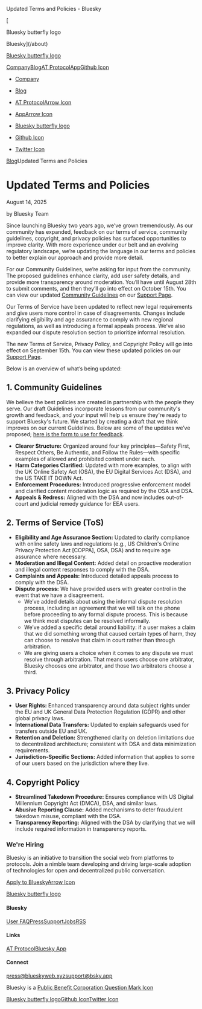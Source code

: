 Updated Terms and Policies - Bluesky

[

Bluesky butterfly logo

Bluesky](/about)

[Bluesky butterfly logo](/about)

[Company](/about/faq)[Blog](/about/blog)[AT Protocol](https://atproto.com/)[App](https://bsky.app)[Github Icon](https://github.com/bluesky-social)

*   [Company](/about/faq)
*   [Blog](/about/blog)
*   [AT ProtocolArrow Icon](https://atproto.com/)
*   [AppArrow Icon](https://bsky.app)

*   [Bluesky butterfly logo](https://bsky.app/profile/bsky.app)
*   [Github Icon](https://github.com/bluesky-social)
*   [Twitter Icon](https://twitter.com/bluesky)

[Blog](/about/blog)Updated Terms and Policies

# Updated Terms and Policies

August 14, 2025

by Bluesky Team

Since launching Bluesky two years ago, we’ve grown tremendously. As our community has expanded, feedback on our terms of service, community guidelines, copyright, and privacy policies has surfaced opportunities to improve clarity. With more experience under our belt and an evolving regulatory landscape, we’re updating the language in our terms and policies to better explain our approach and provide more detail.

For our Community Guidelines, we’re asking for input from the community. The proposed guidelines enhance clarity, add user safety details, and provide more transparency around moderation. You’ll have until August 28th to submit comments, and then they’ll go into effect on October 15th. You can view our updated [Community Guidelines](/about/support/community-guidelines) on our [Support Page](/about/support).

Our Terms of Service have been updated to reflect new legal requirements and give users more control in case of disagreements. Changes include clarifying eligibility and age assurance to comply with new regional regulations, as well as introducing a formal appeals process. We’ve also expanded our dispute resolution section to prioritize informal resolution.

The new Terms of Service, Privacy Policy, and Copyright Policy will go into effect on September 15th. You can view these updated policies on our [Support Page](/about/support).

Below is an overview of what’s being updated:

## 1\. Community Guidelines

We believe the best policies are created in partnership with the people they serve. Our draft Guidelines incorporate lessons from our community's growth and feedback, and your input will help us ensure they're ready to support Bluesky's future. We started by creating a draft that we think improves on our current Guidelines. Below are some of the updates we’ve proposed; [here is the form to use for feedback](https://forms.gle/mfgZGnhDMaKeq61p7).

*   **Clearer Structure:** Organized around four key principles—Safety First, Respect Others, Be Authentic, and Follow the Rules—with specific examples of allowed and prohibited content under each.
*   **Harm Categories Clarified:** Updated with more examples, to align with the UK Online Safety Act (OSA), the EU Digital Services Act (DSA), and the US TAKE IT DOWN Act.
*   **Enforcement Procedures:** Introduced progressive enforcement model and clarified content moderation logic as required by the OSA and DSA.
*   **Appeals & Redress:** Aligned with the DSA and now includes out-of-court and judicial remedy guidance for EEA users.

## 2\. Terms of Service (ToS)

*   **Eligibility and Age Assurance Section:** Updated to clarify compliance with online safety laws and regulations (e.g., US Children's Online Privacy Protection Act \[COPPA\], OSA, DSA) and to require age assurance where necessary.
*   **Moderation and Illegal Content:** Added detail on proactive moderation and illegal content responses to comply with the DSA.
*   **Complaints and Appeals:** Introduced detailed appeals process to comply with the DSA.
*   **Dispute process:** We have provided users with greater control in the event that we have a disagreement.
    *   We’ve added details about using the informal dispute resolution process, including an agreement that we will talk on the phone before proceeding to any formal dispute process. This is because we think most disputes can be resolved informally.
    *   We’ve added a specific detail around liability: if a user makes a claim that we did something wrong that caused certain types of harm, they can choose to resolve that claim in court rather than through arbitration.
    *   We are giving users a choice when it comes to any dispute we must resolve through arbitration. That means users choose one arbitrator, Bluesky chooses one arbitrator, and those two arbitrators choose a third.

## 3\. Privacy Policy

*   **User Rights:** Enhanced transparency around data subject rights under the EU and UK General Data Protection Regulation (GDPR) and other global privacy laws.
*   **International Data Transfers:** Updated to explain safeguards used for transfers outside EU and UK.
*   **Retention and Deletion:** Strengthened clarity on deletion limitations due to decentralized architecture; consistent with DSA and data minimization requirements.
*   **Jurisdiction-Specific Sections:** Added information that applies to some of our users based on the jurisdiction where they live.

## 4\. Copyright Policy

*   **Streamlined Takedown Procedure:** Ensures compliance with US Digital Millennium Copyright Act (DMCA), DSA, and similar laws.
*   **Abusive Reporting Clause:** Added mechanisms to deter fraudulent takedown misuse, compliant with the DSA.
*   **Transparency Reporting:** Aligned with the DSA by clarifying that we will include required information in transparency reports.

### We're Hiring

Bluesky is an initiative to transition the social web from platforms to protocols. Join a nimble team developing and driving large-scale adoption of technologies for open and decentralized public conversation.

[Apply to BlueskyArrow Icon](/about/join)

[Bluesky butterfly logo](/about)

#### Bluesky

[User FAQ](/about/blog/5-19-2023-user-faq)[Press](/about/blog/press-faq)[Support](/about/support)[Jobs](/about/join)[RSS](/about/rss.xml)

#### Links

[AT Protocol](https://atproto.com/)[Bluesky App](https://bsky.app/)

#### Connect

[press@blueskyweb.xyz](mailto:press@blueskyweb.xyz)[support@bsky.app](mailto:support@bsky.app)

Bluesky is a [Public Benefit Corporation Question Mark Icon](https://en.wikipedia.org/wiki/Benefit_corporation)

[Bluesky butterfly logo](https://bsky.app/profile/bsky.app)[Github Icon](https://github.com/bluesky-social)[Twitter Icon](https://twitter.com/bluesky)